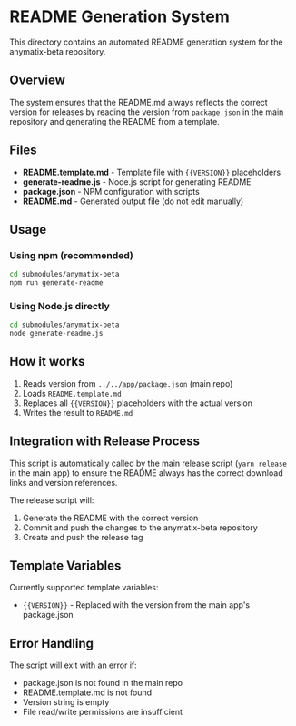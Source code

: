 # README Generation System

This directory contains an automated README generation system for the anymatix-beta repository.

## Overview

The system ensures that the README.md always reflects the correct version for releases by reading the version from `package.json` in the main repository and generating the README from a template.

## Files

- **README.template.md** - Template file with `{{VERSION}}` placeholders
- **generate-readme.js** - Node.js script for generating README
- **package.json** - NPM configuration with scripts
- **README.md** - Generated output file (do not edit manually)

## Usage

### Using npm (recommended)
```bash
cd submodules/anymatix-beta
npm run generate-readme
```

### Using Node.js directly
```bash
cd submodules/anymatix-beta
node generate-readme.js
```

## How it works

1. Reads version from `../../app/package.json` (main repo)
2. Loads `README.template.md`
3. Replaces all `{{VERSION}}` placeholders with the actual version
4. Writes the result to `README.md`

## Integration with Release Process

This script is automatically called by the main release script (`yarn release` in the main app) to ensure the README always has the correct download links and version references.

The release script will:
1. Generate the README with the correct version
2. Commit and push the changes to the anymatix-beta repository
3. Create and push the release tag

## Template Variables

Currently supported template variables:
- `{{VERSION}}` - Replaced with the version from the main app's package.json

## Error Handling

The script will exit with an error if:
- package.json is not found in the main repo
- README.template.md is not found  
- Version string is empty
- File read/write permissions are insufficient

